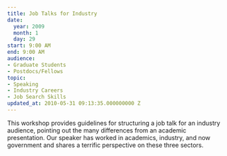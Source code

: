 ```yaml
---
title: Job Talks for Industry
date:
  year: 2009
  month: 1
  day: 29
start: 9:00 AM
end: 9:00 AM
audience:
- Graduate Students
- Postdocs/Fellows
topic:
- Speaking
- Industry Careers
- Job Search Skills
updated_at: 2010-05-31 09:13:35.000000000 Z
---
```

This workshop provides guidelines for structuring a job talk for an
industry audience, pointing out the many differences from an academic
presentation. Our speaker has worked in academics, industry, and now
government and shares a terrific perspective on these three sectors.
